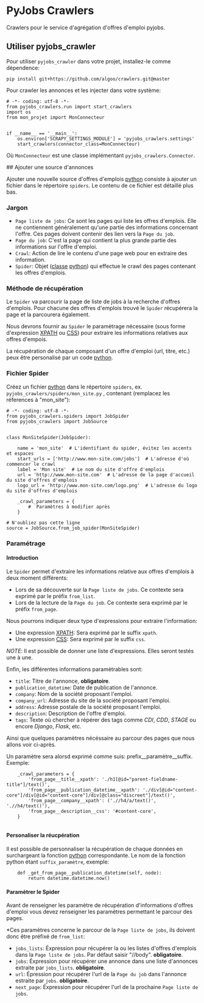 # PyJobs Crawlers

Crawlers pour le service d'agrégation d'offres d'emploi pyjobs.

## Utiliser pyjobs_crawler

Pour utiliser ``pyjobs_crawler`` dans votre projet, installez-le comme dépendence:

```
pip install git+https://github.com/algoo/crawlers.git@master
```

Pour crawler les annonces et les injecter dans votre système:

```
# -*- coding: utf-8 -*-
from pyjobs_crawlers.run import start_crawlers
import os
from mon_projet import MonConnecteur


if __name__ == '__main__':
    os.environ['SCRAPY_SETTINGS_MODULE'] = 'pyjobs_crawlers.settings'
    start_crawlers(connector_class=MonConnecteur)
```

Où ``MonConnecteur`` est une classe implémentant ``pyjobs_crawlers.Connector``.

## Ajouter une source d'annonces

Ajouter une nouvelle source d'offres d'emplois [python](https://fr.wikipedia.org/wiki/Python_%28langage%29) consiste à ajouter un fichier dans le répertoire ``spiders``. Le contenu de ce fichier est détaillé plus bas.

### Jargon

* ``Page liste de jobs``: Ce sont les pages qui liste les offres d'emplois. Elle ne contiennent généralement qu'une partie des informations concernant l'offre. Ces pages doivent contenir des lien vers la ``Page du job``.
* ``Page du job``: C'est la page qui contient la plus grande partie des informations sur l'offre d'emploi.
* ``Crawl``: Action de lire le contenu d'une page web pour en extraire des information.
* ``Spider``: Objet ([classe](https://fr.wikipedia.org/wiki/Classe_%28informatique%29) [python](https://fr.wikipedia.org/wiki/Python_%28langage%29)) qui effectue le crawl des pages contenant les offres d'emplois.

### Méthode de récupération

Le ``Spider`` va parcourir la page de liste de jobs à la recherche d'offres d'emplois. Pour chacune des offres d'emplois trouvé le ``Spider`` récupérera la page et la parcourera également. 

Nous devrons fournir au ``Spider`` le paramètrage nécessaire (sous forme d'expression [XPATH](https://fr.wikipedia.org/wiki/XPath) ou [CSS](https://fr.wikipedia.org/wiki/Feuilles_de_style_en_cascade)) pour extraire les informations relatives aux offres d'empois.

La récupération de chaque composant d'un offre d'emploi (url, titre, etc.) peux être personalisé par un code [python](https://fr.wikipedia.org/wiki/Python_%28langage%29).

### Fichier Spider

Créez un fichier [python](https://fr.wikipedia.org/wiki/Python_%28langage%29) dans le répertoire ``spiders``, ex. ``pyjobs_crawlers/spiders/mon_site.py`` , contenant (remplacez les réferences à "mon_site"):

```
# -*- coding: utf-8 -*-
from pyjobs_crawlers.spiders import JobSpider
from pyjobs_crawlers import JobSource


class MonSiteSpider(JobSpider):

    name = 'mon_site'  # L'identifiant du spider, évitez les accents et espaces
    start_urls = ['http://www.mon-site.com/jobs']  # L'adresse d'où commencer le crawl
    label = 'Mon site'  # Le nom du site d'offre d'emplois
    url = 'http://www.mon-site.com'  # L'adresse de la page d'accueil du site d'offres d'emplois
    logo_url = 'http://www.mon-site.com/logo.png'  # L'adresse du logo du site d'offres d'emplois

    _crawl_parameters = {
        #  Paramètres à modifier après
    }

# N'oubliez pas cette ligne
source = JobSource.from_job_spider(MonSiteSpider)
```

### Paramétrage

#### Introduction

Le ``Spider`` permet d'extraire les informations relative aux offres d'emplois à deux moment différents:

* Lors de sa découverte sur la ``Page liste de jobs``. Ce contexte sera exprimé par le préfix ``from_list``.
* Lors de la lecture de la ``Page du job``. Ce contexte sera exprimé par le préfix ``from_page``.

Nous pourrons indiquer deux type d'expressions pour extraire l'information:

* Une expression [XPATH](https://fr.wikipedia.org/wiki/XPath): Sera exprimé par le suffix ``xpath``.
* Une expression [CSS](https://fr.wikipedia.org/wiki/Feuilles_de_style_en_cascade): Sera exprimé par le suffix ``css``.

*NOTE*: Il est possible de donner une liste d'expressions. Elles seront testés une à une.

Enfin, les différentes informations paramètrables sont:

* ``title``: Titre de l'annonce, **obligatoire**.
* ``publication_datetime``: Date de publication de l'annonce.
* ``company``: Nom de la société proposant l'emploi.
* ``company_url``: Adresse du site de la société proposant l'emploi.
* ``address``: Adresse postale de la société proposant l'emploi.
* ``description``: Description de l'offre d'emploi.
* ``tags``: Texte où chercher à répérer des tags comme *CDI*, *CDD*, *STAGE* ou encore *Django*, *Flask*, etc.

Ainsi que quelques paramètres nécéssaire au parcour des pages que nous allons voir ci-après.

Un paramètre sera alorsd exprimé comme suis: prefix__paramètre__suffix. Exemple:

```
    _crawl_parameters = {
        'from_page__title__xpath': './h1[@id="parent-fieldname-title"]/text()',
        'from_page__publication_datetime__xpath': './div[@id="content-core"]/div[@id="content-core"]/div[@class="discreet"]/text()',
        'from_page__company__xpath': ('.//h4/a/text()', './/h4/text()'),
        'from_page__description__css': '#content-core',
    }
        
```

#### Personaliser la réucpération

Il est possible de personnaliser la récupération de chaque données en surchargeant la fonction [python](https://fr.wikipedia.org/wiki/Python_%28langage%29) correspondante. Le nom de la fonction python étant ``suffix_paramètre``, exemple:

```
    def _get_from_page__publication_datetime(self, node):
        return datetime.datetime.now()
```

#### Paramètrer le Spider

Avant de renseigner les paramètre de récupération d'informations d'offres d'emploi vous devez renseigner les paramètres permettant le parcour des pages.

*Ces paramètres concerne le parcour de la ``Page liste de jobs``, ils doivent donc être préfixé de ``from_list``:

* ``jobs_lists``: Éxpression pour récupérer la ou les listes d'offres d'emplois dans la ``Page liste de jobs``. Par défaut saisir "//body". **obligatoire**.
* ``jobs``: Éxpression pour récupérer une annonce dans une liste d'annonces extraite par ``jobs_lists``.  **obligatoire**.
* ``url``: Épression pour récupérer l'url de la ``Page du job`` dans l'annonce estraite par ``jobs``.  **obligatoire**.
* ``next_page``: Éxpression pour récupérer l'url de la prochaine ``Page liste de jobs``.

